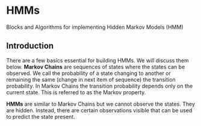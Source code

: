 # HMMs
Blocks and Algorithms for implementing Hidden Markov Models (HMM)

## Introduction

There are a few basics essential for building HMMs. We will discuss them below.
**Markov Chains** are sequences of states where the states can be observed. We call the probability of a state changing to another or 
remaining the same (change in next item of sequence) the transition probability. In Markov Chains the transition probability depends only 
on the current state. This is referred to as the Markov property.

**HMMs** are similar to Markov Chains but we cannot observe the states. They are hidden. Instead, there are certain observations visible that can 
be used to predict the state present. 

